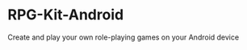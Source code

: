 RPG-Kit-Android 
===============

Create and play your own role-playing games on your Android device